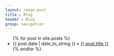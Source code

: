 ```yaml
---
layout: image-post
title : Blog
header : Blog
group: navigation
---
```


<ul class="posts">
  {% for post in site.posts %}
    <li><span>{{ post.date | date_to_string }}</span> &raquo; <a href="/{{ post.url }}">{{ post.title }}</a></li>
  {% endfor %}
</ul>

